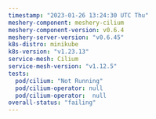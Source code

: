 ```yaml
---
timestamp: "2023-01-26 13:24:30 UTC Thu"
meshery-component: meshery-cilium
meshery-component-version: v0.6.4
meshery-server-version: "v0.6.45"
k8s-distro: minikube
k8s-version: "v1.23.13"
service-mesh: Cilium
service-mesh-version: "v1.12.5"
tests:
  pod/cilium: "Not Running"
  pod/cilium-operator: null
  pod/cilium-operator:  null
overall-status: "failing"
---
```

